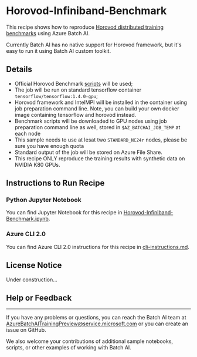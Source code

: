 # Horovod-Infiniband-Benchmark

This recipe shows how to reproduce [Horovod distributed training benchmarks](https://github.com/uber/horovod/blob/master/docs/benchmarks.md) using Azure Batch AI.

Currently Batch AI has no native support for Horovod framework, but it's easy to run it using Batch AI custom toolkit.


## Details

- Official Horovod Benchmark [scripts](https://github.com/alsrgv/benchmarks/tree/master/scripts/tf_cnn_benchmarks) will be used;
- The job will be run on standard tensorflow container ```tensorflow/tensorflow:1.4.0-gpu```;
- Horovod framework and IntelMPI will be installed in the container using job preparation command line. Note, you can build your own docker image containing tensorflow and horovod instead.
- Benchmark scripts will be downloaded to GPU nodes using job preparation command line as well, stored in `$AZ_BATCHAI_JOB_TEMP` at each node
- This sample needs to use at lesat two `STANDARD_NC24r` nodes, please be sure you have enough quota
- Standard output of the job will be stored on Azure File Share.
- This recipe ONLY reproduce the training results with synthetic data on NVIDIA K80 GPUs. 


## Instructions to Run Recipe

### Python Jupyter Notebook

You can find Jupyter Notebook for this recipe in [Horovod-Infiniband-Benchmark.ipynb](./Horovod-Infiniband-benchmark.ipynb).

### Azure CLI 2.0

You can find Azure CLI 2.0 instructions for this recipe in [cli-instructions.md](./cli-instructions.md).

## License Notice

Under construction...

## Help or Feedback
--------------------
If you have any problems or questions, you can reach the Batch AI team at [AzureBatchAITrainingPreview@service.microsoft.com](mailto:AzureBatchAITrainingPreview@service.microsoft.com) or you can create an issue on GitHub.

We also welcome your contributions of additional sample notebooks, scripts, or other examples of working with Batch AI.
